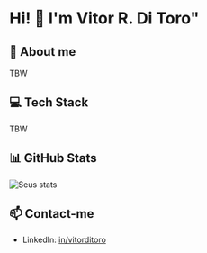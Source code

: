 # Hi! 👋 I'm Vitor R. Di Toro"

## 🚀 About me
TBW

## 💻 Tech Stack
TBW

## 📊 GitHub Stats
![Seus stats](https://github-readme-stats.vercel.app/api?username=VitorDiToro&show_icons=true)

## 📫 Contact-me
- LinkedIn: [in/vitorditoro](https://www.linkedin.com/in/vitorditoro/)
